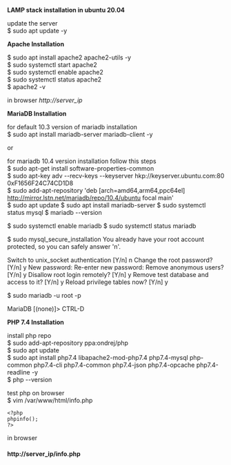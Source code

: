 __LAMP stack installation in ubuntu 20.04__

update the server\
$ sudo apt update -y

__Apache Installation__

$ sudo apt install apache2 apache2-utils -y\
$ sudo systemctl start apache2\
$ sudo systemctl enable apache2\
$ sudo systemctl status apache2\
$ apache2 -v

in browser
*http://server_ip*

__MariaDB Installation__

for default 10.3 version of mariadb installation\
$ sudo apt install mariadb-server mariadb-client -y

or

for mariadb 10.4 version installation follow this steps\
$ sudo apt-get install software-properties-common\
$ sudo apt-key adv --recv-keys --keyserver hkp://keyserver.ubuntu.com:80 0xF1656F24C74CD1D8\
$ sudo add-apt-repository 'deb [arch=amd64,arm64,ppc64el] http://mirror.lstn.net/mariadb/repo/10.4/ubuntu focal main'\
$ sudo apt update
$ sudo apt install mariadb-server
$ sudo systemctl status mysql
$ mariadb --version

$ sudo systemctl enable mariadb
$ sudo systemctl status mariadb

$ sudo mysql_secure_installation
You already have your root account protected, so you can safely answer 'n'.

Switch to unix_socket authentication [Y/n] n
Change the root password? [Y/n] y
New password: 
Re-enter new password:
Remove anonymous users? [Y/n] y
Disallow root login remotely? [Y/n] y
Remove test database and access to it? [Y/n] y
Reload privilege tables now? [Y/n] y

$ sudo mariadb -u root -p

MariaDB [(none)]> CTRL-D

__PHP 7.4 Installation__


install php repo\
$ sudo add-apt-repository ppa:ondrej/php\
$ sudo apt update\
$ sudo apt install php7.4 libapache2-mod-php7.4 php7.4-mysql php-common php7.4-cli php7.4-common php7.4-json php7.4-opcache php7.4-readline -y\
$ php --version

test php on browser\
$ vim /var/www/html/info.php
```
<?php 
phpinfo(); 
?>
```

in browser
#### http://server_ip/info.php
